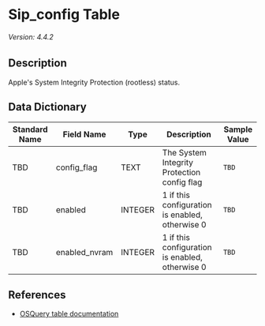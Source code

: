 # Sip_config Table
###### Version: 4.4.2

## Description
Apple's System Integrity Protection (rootless) status.

## Data Dictionary
|Standard Name|Field Name|Type|Description|Sample Value|
|---|---|---|---|---|
|TBD|config_flag|TEXT|The System Integrity Protection config flag|`TBD`|
|TBD|enabled|INTEGER|1 if this configuration is enabled, otherwise 0|`TBD`|
|TBD|enabled_nvram|INTEGER|1 if this configuration is enabled, otherwise 0|`TBD`|

## References
* [OSQuery table documentation](https://osquery.io/schema/current#sip_config)
